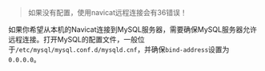 > 如果没有配置，使用navicat远程连接会有36错误！

如果你希望从本机的Navicat连接到MySQL服务器，需要确保MySQL服务器允许远程连接。打开MySQL的配置文件，一般位于`/etc/mysql/mysql.conf.d/mysqld.cnf`，并确保`bind-address`设置为`0.0.0.0`。